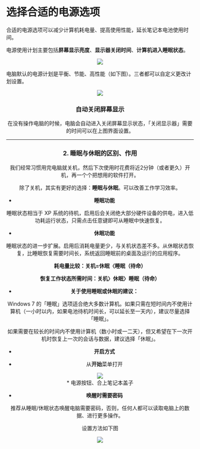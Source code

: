 # 选择合适的电源选项

合适的电源选项可以减少计算机耗电量、提高使用性能，延长笔记本电池使用时间。

电源使用计划主要包括**屏幕显示亮度**、**显示器关闭时间**、**计算机进入睡眠状态**。
<div style="text-align:center">
<img src="https://40.media.tumblr.com/3173fce8a8d62d7dabfed8d0eac58431/tumblr_nvzpcmVnwC1uft3xho2_1280.png"/>
</div>

电脑默认的电源计划是平衡、节能、高性能（如下图）。三者都可以自定义更改计划设置。
<div style="text-align:center">
<img src="https://40.media.tumblr.com/7269f6bbc66ade926fa256c26dc2ad73/tumblr_nvzpcmVnwC1uft3xho1_1280.png"/>
<div>


### 自动关闭屏幕显示

在没有操作电脑的时候，电脑会自动进入关闭屏幕显示状态，「关闭显示器」需要的时间可以在上图界面设置。

--- 
### 2. 睡眠与休眠的区别、作用

我们经常习惯用完电脑就关机，然后下次使用时花费将近2分钟（或者更久）开机，再一个个把想用的软件打开。

除了关机，其实有更好的选择：**睡眠与休眠**。可以改善工作学习效率。

 * **睡眠功能**

睡眠状态相当于 XP 系统的待机，启用后会关闭绝大部分硬件设备的供电，进入低功耗运行状态，只需点击任意键即可从睡眠中快速恢复。
 
 * **休眠功能**

睡眠状态的进一步扩展。启用后消耗电量更少，与关机状态差不多。从休眠状态恢复，比睡眠恢复需要时间长，系统返回睡眠前的桌面及运行的应用程序。 
 
**耗电量比较：关机=休眠〈睡眠（待命）**

**恢复工作状态所需时间：关机〉休眠〉睡眠（待命）**

* **关于使用睡眠或休眠的建议：**

Windows 7 的「睡眠」选项适合绝大多数计算机。如果只需在短时间内不使用计算机（一小时以内，如果电池待机时间长，可以延长至一天内），建议尽量选择「睡眠」。

如果需要在较长的时间内不使用计算机（数小时或一二天），但又希望在下一次开机时恢复上一次的会话与数据，建议选择「休眠」。

* **开启方式**
 
 * 从**开始**菜单打开 
<div style="text-align:center">
<img src="https://41.media.tumblr.com/e1584d28714051598c813c44011056f3/tumblr_nvzpcmVnwC1uft3xho4_500.png"/>
</div>
 * 电源按钮、合上笔记本盖子


* **唤醒时需要密码**

推荐从睡眠/休眠状态唤醒电脑需要密码，否则，任何人都可以读取电脑上的数据、进行更多操作。

设置方法如下图
<div style="text-align:center">
<img src="https://41.media.tumblr.com/adb63bdde52be67609800ec307a54ca6/tumblr_nvzpcmVnwC1uft3xho3_540.png"/>
</div>